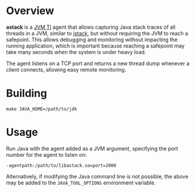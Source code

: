 # Overview

**astack** is a [JVM TI][] agent that allows capturing Java stack traces
of all threads in a JVM, similar to [jstack], but without requiring the
JVM to reach a safepoint. This allows debugging and monitoring without
impacting the running application, which is important because reaching
a safepoint may take many seconds when the system is under heavy load.

The agent listens on a TCP port and returns a new thread dump whenever
a client connects, allowing easy remote monitoring.

[JVM TI]: https://docs.oracle.com/javase/9/docs/specs/jvmti.html
[jstack]: https://docs.oracle.com/javase/9/tools/jstack.htm

# Building

    make JAVA_HOME=/path/to/jdk

# Usage

Run Java with the agent added as a JVM argument, specifying the port
number for the agent to listen on:

    -agentpath:/path/to/libastack.so=port=2000

Alternatively, if modifying the Java command line is not possible, the
above may be added to the `JAVA_TOOL_OPTIONS` environment variable.
